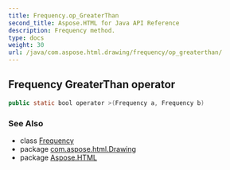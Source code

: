 ```yaml
---
title: Frequency.op_GreaterThan
second_title: Aspose.HTML for Java API Reference
description: Frequency method. 
type: docs
weight: 30
url: /java/com.aspose.html.drawing/frequency/op_greaterthan/
---
```

## Frequency GreaterThan operator

```java
public static bool operator >(Frequency a, Frequency b)
```

### See Also

* class [Frequency](../)
* package [com.aspose.html.Drawing](../../frequency/)
* package [Aspose.HTML](../../../)

